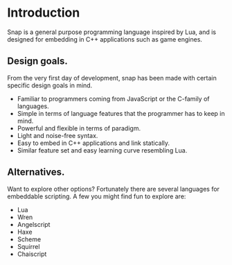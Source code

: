 # Introduction

Snap is a general purpose programming language inspired by Lua, and is designed for
embedding in C++ applications such as game engines.

## Design goals.

From the very first day of development, snap has been made with certain specific design goals in mind.

- Familiar to programmers coming from JavaScript or the C-family of languages.
- Simple in terms of language features that the programmer has to keep in mind.
- Powerful and flexible in terms of paradigm.
- Light and noise-free syntax.
- Easy to embed in C++ applications and link statically.
- Similar feature set and easy learning curve resembling Lua.

## Alternatives.

Want to explore other options? Fortunately there are several languages for embeddable scripting.
A few you might find fun to explore are:

- Lua
- Wren
- Angelscript
- Haxe
- Scheme
- Squirrel
- Chaiscript

